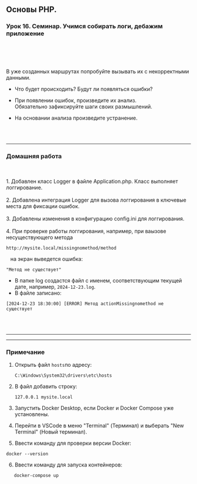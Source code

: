 ## Основы PHP.
### Урок 16. Семинар. Учимся собирать логи, дебажим приложение
<br>
<br>
<br>
<br>
В уже созданных маршрутах попробуйте вызывать их с некорректными данными. <br>

- Что будет происходить? Будут ли появляться ошибки?
  <br>

- При появлении ошибок, произведите их анализ.  <br>
  Обязательно зафиксируйте шаги своих размышлений.
  <br>

- На основании анализа произведите устранение. 
<br>
<br>
<hr>

### Домашняя работа
<br>
<br>
1. Добавлен класс Logger в файле Application.php. Класс выполняет логгирование. <br><br>
2. Добавлена интеграция Logger для вызова логгирования в ключевые места для фиксации ошибок. <br><br>
3. Добавлены изменения в конфигурацию config.ini для логгирования. <br><br>
4. При проверке работы логгирования, например, при ваызове несуществующего метода 

```
http://mysite.local/missingnomethod/method
```

   &nbsp;&nbsp;&nbsp;на экран выведется ошибка: 

```
"Метод не существует" 
```
   - В папке log создастся файл с именем, соответствующим текущей дате, например, ```2024-12-23.log```.
   - В файле записано:

```
[2024-12-23 18:30:00] [ERROR] Метод actionMissingnomethod не существует
```
<br>
<br>
<hr>
<hr>

### Примечание

1. Открыть файл `hosts`по адресу:
   ```
   C:\Windows\System32\drivers\etc\hosts
   ```
2. В файл добавить строку:
   ```
   127.0.0.1 mysite.local
   ```

3.  Запустить Docker Desktop, если Docker и Docker Compose уже установлены.


4. Перейти в VSCode в меню "Terminal" (Терминал) и выберать "New Terminal" (Новый терминал).
   
5. Ввести команду для проверки версии Docker:   
  
```
docker --version
```

6. Ввести команду для запуска контейнеров:

```   
   docker-compose up
```